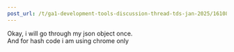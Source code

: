 ```yaml
---
post_url: /t/ga1-development-tools-discussion-thread-tds-jan-2025/161083/122
---
```

Okay, i will go through my json object once.  
And for hash code i am using chrome only